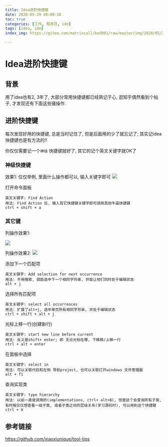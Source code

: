 ```yaml
---
title: Idea进阶快捷键
date: 2020-05-29 08:00:18
toc: true
categories: [工作, 程序员, ide]
tags: [idea, ide]
index_img: https://gitee.com/matrixcall/bed001/raw/master/img/2020/05/20200528160129.jpg

---
```


# Idea进阶快捷键

## 背景

用了idea也有2, 3年了, 大部分常用快捷键都已经熟记于心, 逛知乎偶然看到个帖子, 才发现还有下面这些骚操作.



## 进阶快捷键

每次发现好用的快捷键, 总是当时记住了, 但是后面用的少了就忘记了; 其实记idea快捷键也是有方法的!!

你仅仅需要记一个`神级` 快捷键就好了, 其它的记个英文关键字就OK了

### 神级快捷键
效果1: 仅仅举例, 里面什么操作都可以, 输入关键字即可
![](https://gitee.com/matrixcall/bed001/raw/master/img/2020/05/20200528162452.gif)


打开命令面板

```
英文关键字: Find Action
用法: Find Action 后, 输入其它快捷键关键字即可调用其他牛逼快捷键
ctrl + shift + a
```




### 其它键

列操作效果1: 

![](https://gitee.com/matrixcall/bed001/raw/master/img/2020/05/20200528155311.webp)

列操作效果2: 
![](https://gitee.com/matrixcall/bed001/raw/master/img/2020/05/20200528155834.webp)


添加下一个匹配项

```
英文关键字: Add selection for next occurrence
用法: 不用搜索, 就能选中下一个相同字符串, 并能让他们同时处于编辑状态
alt + j
```

选择所有匹配项

```
英文关键字: select all occurrences
用法: 扩展了alt+j, 选中单页所有相同字符串, 并处于编辑状态
ctrl + shift + alt + j
```



光标上移一行(创建新行)

```
英文关键字: start new line before current
用法: 反义是shift+ enter; 即 无论光标在哪, 下移移/上移一行 
ctrl + alt + enter
```



在面板中选择

```
英文关键字: select in
用法: 可以关联代码和左侧 导航project, 也可以关联打开windows 文件管理器
alt + f1
```



查询实现类

```
英文关键字: type hierarchy
用法: 以前一直是调用的(implementations, ctrl+ alt+B), 但是这个会查询所有子类, 有时候仅仅想查看一级子类, 或者子类之间的层级关系(学习源码时), 可以用到这个快捷键
ctrl + H
```





## 参考链接

https://github.com/xiaoxiunique/tool-tips

